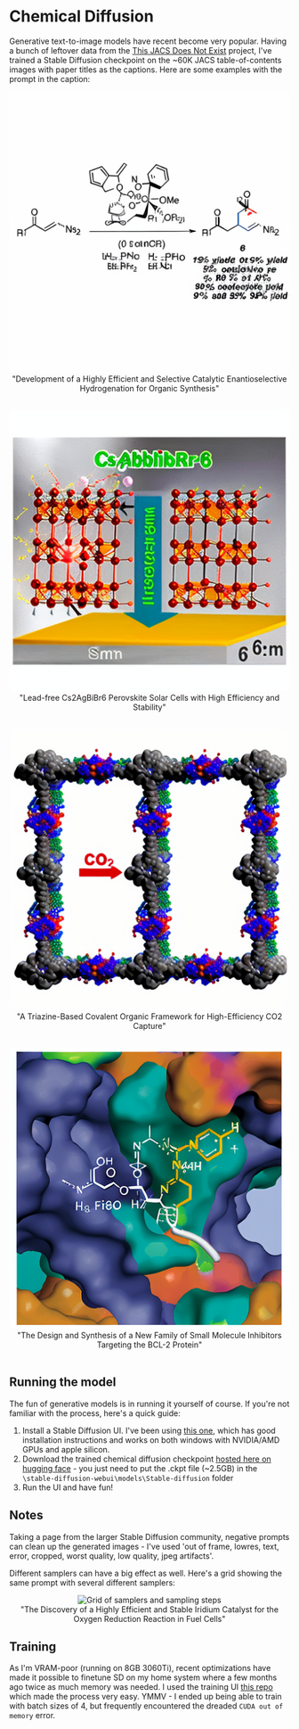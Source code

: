 # Chemical Diffusion

Generative text-to-image models have recent become very popular. Having a bunch of leftover data from the [This JACS Does Not Exist](http://thisjacsdoesnotexist.com/) project, I've trained a Stable Diffusion checkpoint on the ~60K JACS table-of-contents images with paper titles as the captions. Here are some examples with the prompt in the caption:

<center>

![Development of a Highly Efficient and Selective Catalytic Enantioselective Hydrogenation for Organic Synthesis](/chemdiff_1.png)
<br>"Development of a Highly Efficient and Selective Catalytic Enantioselective Hydrogenation for Organic Synthesis"
<br><br>

![Lead-free Cs2AgBiBr6 Perovskite Solar Cells with High Efficiency and Stability](/chemdiff_2.png)
<br>"Lead-free Cs2AgBiBr6 Perovskite Solar Cells with High Efficiency and Stability"
<br><br>

![A Triazine-Based Covalent Organic Framework for High-Efficiency CO2 Capture](/chemdiff_3.png)
<br>"A Triazine-Based Covalent Organic Framework for High-Efficiency CO2 Capture"
<br><br>

![The Design and Synthesis of a New Family of Small Molecule Inhibitors Targeting the BCL-2 Protein](/chemdiff_4.png)
<br>"The Design and Synthesis of a New Family of Small Molecule Inhibitors Targeting the BCL-2 Protein"
<br><br>


</center>

## Running the model
The fun of generative models is in running it yourself of course. If you're not familiar with the process, here's a quick guide:
1. Install a Stable Diffusion UI. I've been using [this one](https://github.com/AUTOMATIC1111/stable-diffusion-webui), which has good installation instructions and works on both windows with NVIDIA/AMD GPUs and apple silicon.
2. Download the trained chemical diffusion checkpoint [hosted here on hugging face](https://huggingface.co/yuewu/chemical-diffusion/tree/main) - you just need to put the .ckpt file (~2.5GB) in the `\stable-diffusion-webui\models\Stable-diffusion` folder
3. Run the UI and have fun!

## Notes
Taking a page from the larger Stable Diffusion community, negative prompts can clean up the generated images - I've used 'out of frame, lowres, text, error, cropped, worst quality, low quality, jpeg artifacts'.

Different samplers can have a big effect as well. Here's a grid showing the same prompt with several different samplers:
<center>

![Grid of samplers and sampling steps](/chemdiff_5.png)
<br>"The Discovery of a Highly Efficient and Stable Iridium Catalyst for the Oxygen Reduction Reaction in Fuel Cells"

</center>

## Training
As I'm VRAM-poor (running on 8GB 3060Ti), recent optimizations have made it possible to finetune SD on my home system where a few months ago twice as much memory was needed. I used the training UI [this repo](https://github.com/bmaltais/kohya_ss) which made the process very easy. YMMV - I ended up being able to train with batch sizes of 4, but frequently encountered the dreaded `CUDA out of memory` error.
